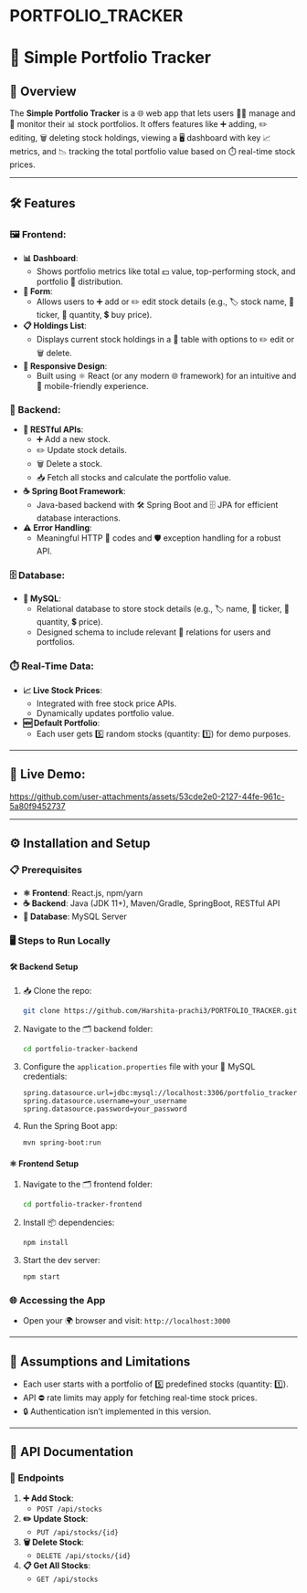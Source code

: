 
# PORTFOLIO_TRACKER

# 🧮 Simple Portfolio Tracker

## 🌟 Overview
The **Simple Portfolio Tracker** is a 🌐 web app that lets users 🧑‍💻 manage and 👀 monitor their 📊 stock portfolios. It offers features like ➕ adding, ✏️ editing, 🗑️ deleting stock holdings, viewing a 🖥️ dashboard with key 📈 metrics, and 📉 tracking the total portfolio value based on ⏱️ real-time stock prices.

---

## 🛠️ Features

### 🖼️ Frontend:
- **📊 Dashboard**:
  - Shows portfolio metrics like total 💵 value, top-performing stock, and portfolio 🧩 distribution.
- **📝 Form**:
  - Allows users to ➕ add or ✏️ edit stock details (e.g., 🏷️ stock name, 📃 ticker, 🔢 quantity, 💲 buy price).
- **📋 Holdings List**:
  - Displays current stock holdings in a 📄 table with options to ✏️ edit or 🗑️ delete.
- **📱 Responsive Design**:
  - Built using ⚛️ React (or any modern 🌐 framework) for an intuitive and 📱 mobile-friendly experience.

### 💾 Backend:
- **🔗 RESTful APIs**:
  - ➕ Add a new stock.
  - ✏️ Update stock details.
  - 🗑️ Delete a stock.
  - 📥 Fetch all stocks and calculate the portfolio value.
- **☕ Spring Boot Framework**:
  - Java-based backend with 🛠️ Spring Boot and 🗄️ JPA for efficient database interactions.
- **⚠️ Error Handling**:
  - Meaningful HTTP 🔢 codes and 🛡️ exception handling for a robust API.

### 🗄️ Database:
- **🐬 MySQL**:
  - Relational database to store stock details (e.g., 🏷️ name, 📃 ticker, 🔢 quantity, 💲 price).
  - Designed schema to include relevant 🔗 relations for users and portfolios.

### ⏱️ Real-Time Data:
- **📈 Live Stock Prices**:
  - Integrated with free stock price APIs.
  - Dynamically updates portfolio value.
- **🆕 Default Portfolio**:
  - Each user gets 5️⃣ random stocks (quantity: 1️⃣) for demo purposes.

---

## 🚀 Live Demo:


https://github.com/user-attachments/assets/53cde2e0-2127-44fe-961c-5a80f9452737




---

## ⚙️ Installation and Setup

### 📋 Prerequisites
- **⚛️ Frontend**: React.js, npm/yarn
- **☕ Backend**: Java (JDK 11+), Maven/Gradle, SpringBoot, RESTful API
- **🐬 Database**: MySQL Server

### 🖥️ Steps to Run Locally

#### 🛠️ Backend Setup
1. 📥 Clone the repo:
   ```bash
   git clone https://github.com/Harshita-prachi3/PORTFOLIO_TRACKER.git
   ```
2. Navigate to the 🗂️ backend folder:
   ```bash
   cd portfolio-tracker-backend
   ```
3. Configure the `application.properties` file with your 🐬 MySQL credentials:
   ```properties
   spring.datasource.url=jdbc:mysql://localhost:3306/portfolio_tracker
   spring.datasource.username=your_username
   spring.datasource.password=your_password
   ```
4. Run the Spring Boot app:
   ```bash
   mvn spring-boot:run
   ```

#### ⚛️ Frontend Setup
1. Navigate to the 🗂️ frontend folder:
   ```bash
   cd portfolio-tracker-frontend
   ```
2. Install 📦 dependencies:
   ```bash
   npm install
   ```
3. Start the dev server:
   ```bash
   npm start
   ```

### 🌐 Accessing the App
- Open your 🌍 browser and visit: `http://localhost:3000`

---

## 🤔 Assumptions and Limitations
- Each user starts with a portfolio of 5️⃣ predefined stocks (quantity: 1️⃣).
- API ⛔ rate limits may apply for fetching real-time stock prices.
- 🔒 Authentication isn’t implemented in this version.

---

## 📖 API Documentation
### 🔗 Endpoints
1. **➕ Add Stock**:
   - `POST /api/stocks`
2. **✏️ Update Stock**:
   - `PUT /api/stocks/{id}`
3. **🗑️ Delete Stock**:
   - `DELETE /api/stocks/{id}`
4. **📋 Get All Stocks**:
   - `GET /api/stocks`
